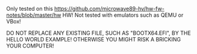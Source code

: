 Only tested on this https://github.com/microwave89-hv/hw-fw-notes/blob/master/hw HW!
Not tested with emulators such as QEMU or VBox!

DO NOT REPLACE ANY EXISTING FILE, SUCH AS "BOOTX64.EFI", BY THE HELLO WORLD EXAMPLE!
OTHERWISE YOU MIGHT RISK A BRICKING YOUR COMPUTER!